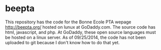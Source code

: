 beepta
======

This repository has the code for the Bonne Ecole PTA wepage http://beepta.org/ hosted on lunux at GoDaddy.com.
The source code has html, javascript, and php.  At GoDaddy, these open source languages must be hosted on a
linux server.  As of 09/25/2014, the code has not been uploaded to git because I don't know how to do that
yet.
